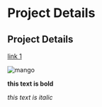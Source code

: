 # Project Details
## Project Details

[link 1](https://www.apple.com/in/shop/buy-mac/macbook-air)

![mango](https://tse3.mm.bing.net/th?id=OIP.rt-pujAJJlfsYntGE4rRAgHaE7&pid=Api&P=0&h=180)

**this text is bold**

*this text is italic*
